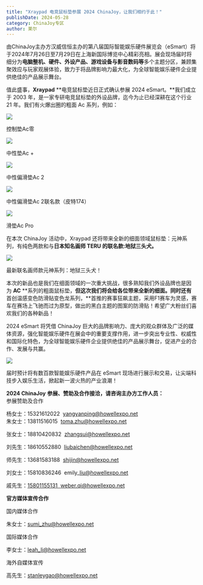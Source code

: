 ```yaml
---
title: "Xraypad 电竞鼠标垫参展 2024 ChinaJoy，让我们相约于此！"
publishDate: 2024-05-28
category: ChinaJoy专区
author: 莱尔
---
```


由ChinaJoy主办方汉威信恒主办的第八届国际智能娱乐硬件展览会（eSmart）将于2024年7月26日至7月29日在上海新国际博览中心精彩亮相。展会现场届时将细分为**电脑整机、硬件、外设产品、游戏设备与影音数码等**多个主题分区，兼顾集聚效应与玩家观展体验，致力于将品牌影响力最大化，为全球智能娱乐硬件企业提供绝佳的产品展示舞台。

值此盛事，**Xraypad** **电竞鼠标垫近日正式确认参展 2024 eSmart。**我们成立于 2003 年，是一家专研电竞鼠标垫的外设品牌，迄今为止已经深耕在这个行业 21 年。我们有火爆出圈的粗面 Ac 系列，例如：

![](https://ec-net-1251389766.cos.ap-shanghai.myqcloud.com/wp-content/uploads/2024/05/20240528140445956.jpg)

控制垫Ac零

![](https://ec-net-1251389766.cos.ap-shanghai.myqcloud.com/wp-content/uploads/2024/05/20240528140447864.jpg)

中性垫Ac +

![](https://ec-net-1251389766.cos.ap-shanghai.myqcloud.com/wp-content/uploads/2024/05/20240528140448679.jpg)

中性偏滑垫Ac 2

![](https://ec-net-1251389766.cos.ap-shanghai.myqcloud.com/wp-content/uploads/2024/05/20240528140450434.jpg)

中性偏滑垫Ac 2联名款（皮特174）

![](https://ec-net-1251389766.cos.ap-shanghai.myqcloud.com/wp-content/uploads/2024/05/20240528140452389.jpg)

滑垫Ac Pro

在本次 ChinaJoy 活动中，Xraypad 还将带来全新的细面领域鼠标垫：元神系列，有纯色两款和与**日本知名画师 TERU 的联名款:地狱三头犬。**

![](https://ec-net-1251389766.cos.ap-shanghai.myqcloud.com/wp-content/uploads/2024/05/20240528140456971.jpg)

最新联名画师款元神系列：地狱三头犬！

本次的新品也是我们在细面领域的一次重大挑战，很多熟知我们外设品牌也是因为 **AC** **系列的粗面鼠标垫，**但这次我们将会给各位带来全新的细面。同时还有**首创温感变色防滑贴变色龙系列，**首推的赛事狂飙主题，采用F1赛车为灵感，赛车在赛场上飞驰而过为原型，做出的黑白主题的图案的防滑贴！希望广大粉丝们喜欢我们的各种新品！

2024 eSmart 将凭借 ChinaJoy 巨大的品牌影响力、庞大的观众群体及广泛的媒体资源，强化智能娱乐硬件在展会中的重要支撑作用，进一步突出专业性、权威性和国际化特色，为全球智能娱乐硬件企业提供绝佳的产品展示舞台，促进产业的合作、发展与共赢。

![](https://ec-net-1251389766.cos.ap-shanghai.myqcloud.com/wp-content/uploads/2024/05/20240528140457272.jpg)

届时预计将有数百款智能娱乐硬件产品在 eSmart 现场进行展示和交易，让尖端科技步入娱乐生活，掀起新一波火热的产业浪潮！

**2024 ChinaJoy** **参展、赞助及合作接洽，请咨询主办方工作人员：**  
参展赞助及合作

杨女士：15321612022  yangyanping@howellexpo.net  
朱女士：13811516015  toma.zhu@howellexpo.net

张女士：18810420832  zhangsui@howellexpo.net

刘先生：18610552880  liubaichen@howellexpo.net

师先生：13681583188  shijin@howellexpo.net

刘女士：15810836246  emily\_liu@howellexpo.net

戚先生：[15801155131  weber.qi@howellexpo.net](mailto:15801155131%20%20weber.qi@howellexpo.net)

  
**官方媒体宣传合作**

国内媒体合作

朱女士：[sumi\_zhu@howellexpo.net](mailto:sumi_zhu@howellexpo.net)

国际媒体合作

李女士：[leah\_li@howellexpo.net](mailto:leah_li@howellexpo.net)

海外自媒体宣传

高先生：stanleygao@howellexpo.net
